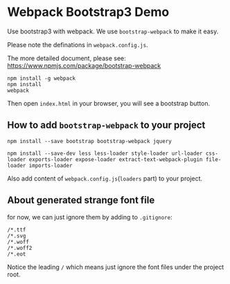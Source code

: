 Webpack Bootstrap3 Demo
========================

Use bootstrap3 with webpack. We use `bootstrap-webpack` to make it easy.

Please note the definations in `webpack.config.js`.

The more detailed document, please see: <https://www.npmjs.com/package/bootstrap-webpack>

```
npm install -g webpack
npm install
webpack
```

Then open `index.html` in your browser, you will see a bootstrap button.

How to add `bootstrap-webpack` to your project
----------------------------------------------

```
npm install --save bootstrap bootstrap-webpack jquery

npm install --save-dev less less-loader style-loader url-loader css-loader exports-loader expose-loader extract-text-webpack-plugin file-loader imports-loader
```

Also add content of `webpack.config.js`(`loaders` part) to your project.

About generated strange font file
---------------------------------

for now, we can just ignore them by adding to `.gitignore`:

```
/*.ttf
/*.svg
/*.woff
/*.woff2
/*.eot
```

Notice the leading `/` which means just ignore the font files under the project root.
